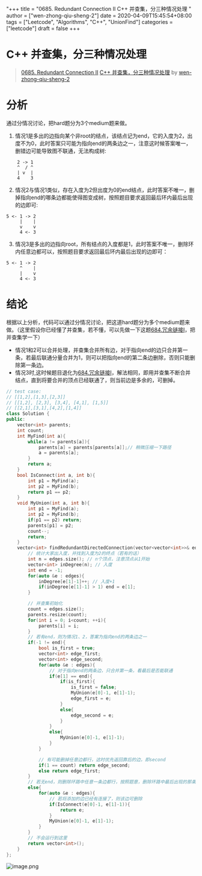 "+++
title = "0685. Redundant Connection II C++ 并查集，分三种情况处理 "
author = ["wen-zhong-qiu-sheng-2"]
date = 2020-04-09T15:45:54+08:00
tags = ["Leetcode", "Algorithms", "C++", "UnionFind"]
categories = ["leetcode"]
draft = false
+++

# C++ 并查集，分三种情况处理

> [0685. Redundant Connection II](https://leetcode-cn.com/problems/redundant-connection-ii/)
> [C++ 并查集，分三种情况处理](https://leetcode-cn.com/problems/redundant-connection-ii/solution/c-bing-cha-ji-fen-san-chong-qing-kuang-chu-li-by-w/) by [wen-zhong-qiu-sheng-2](https://leetcode-cn.com/u/wen-zhong-qiu-sheng-2/)
# 分析
通过分情况讨论，把hard题分为3个medium题来做。
1. 情况1是多出的边指向某个非root的结点，该结点记为end，它的入度为2，出度不为0，此时答案只可能为指向end的两条边之一，注意这时候答案唯一，删错边可能导致图不联通，无法构成树:
```
    2 -> 1
    ^  / ^
    | v  |
    4    3
```
2. 情况2与情况1类似，存在入度为2但出度为0的end结点，此时答案不唯一，删掉指向end的哪条边都能使得图变成树，按照题目要求返回最后环内最后出现的边即可:
```
5 <- 1 -> 2
     |    |
     v    v
     4 <- 3
```
3. 情况3是多出的边指向root，所有结点的入度都是1，此时答案不唯一，删除环内任意边都可以，按照题目要求返回最后环内最后出现的边即可：
```
5 <- 1 -> 2
     ^    |
     |    v
     4 <- 3
```

# 结论
根据以上分析，代码可以通过分情况讨论，把这道hard题分为多个medium题来做。（这里假设你已经懂了并查集，若不懂，可以先做一下这题[684.冗余链接I](https://leetcode-cn.com/problems/redundant-connection/)，把并查集学一下）
- 情况1和2可以合并处理，并查集合并所有边，对于指向end的边只合并第一条，若最后联通分量合并为1，则可以把指向end的第二条边删除，否则只能删除第一条边。
- 情况3时,这时候题目退化为[684.冗余链接I](https://leetcode-cn.com/problems/redundant-connection/)，解法相同，即用并查集不断合并结点，直到将要合并的顶点已经联通了，则当前边是多余的，可删掉。

```cpp
// test case:
// [[1,2],[1,3],[2,3]]
// [[1,2], [2,3], [3,4], [4,1], [1,5]]
// [[2,1],[3,1],[4,2],[1,4]]
class Solution {
public:
    vector<int> parents;
    int count;
    int MyFind(int a){
        while(a != parents[a]){
            parents[a] = parents[parents[a]];// 稍微压缩一下路径
            a = parents[a];
        }
        return a;
    }
    bool IsConnect(int a, int b){
        int p1 = MyFind(a);
        int p2 = MyFind(b);
        return p1 == p2;
    }
    void MyUnion(int a, int b){
        int p1 = MyFind(a);
        int p2 = MyFind(b);
        if(p1 == p2) return;
        parents[p1] = p2;
        count--;
        return;
    }
    vector<int> findRedundantDirectedConnection(vector<vector<int>>& edges) {
        // 统计大家出入度，并找到入度为2的终点（若有的话）
        int n = edges.size(); // n个顶点，注意顶点从1开始
        vector<int> inDegree(n); // 入度
        int end = -1;
        for(auto &e : edges){
            inDegree[e[1]-1]++; // 入度+1
            if(inDegree[e[1]-1] > 1) end = e[1];
        }

        // 并查集初始化
        count = edges.size();
        parents.resize(count);
        for(int i = 0; i<count; ++i){
            parents[i] = i;
        }
        // 若有end，则为情况1、2，答案为指向end的两条边之一
        if(-1 != end){
            bool is_first = true;
            vector<int> edge_first;
            vector<int> edge_second;
            for(auto &e : edges){
                // 对于指向end的两条边，只合并第一条，看最后是否能联通
                if(e[1] == end){
                    if(is_first){
                        is_first = false;
                        MyUnion(e[0]-1, e[1]-1);
                        edge_first = e;
                    }
                    else{
                        edge_second = e;
                    }
                }
                else{
                    MyUnion(e[0]-1, e[1]-1);
                }
            }

            // 有可能删掉任意边都行，这时优先返回靠后的边，即second
            if(1 == count) return edge_second;
            else return edge_first;
        }
        // 若无end，则删除环路中任意一条边都行，按照题意，删除环路中最后出现的那条边
        else{
            for(auto &e : edges){
                // 若将添加的边已经有连接了，则该边可删除
                if(IsConnect(e[0]-1, e[1]-1)){
                    return e;
                }
                MyUnion(e[0]-1, e[1]-1);
            }
        }
        // 不会运行到这里
        return vector<int>();
    }
};
```
![image.png](https://pic.leetcode-cn.com/33e270fe93b2de7acd5ebab75f874aaf40b19b9af132cf584e925ef9d2c067ca-image.png)
